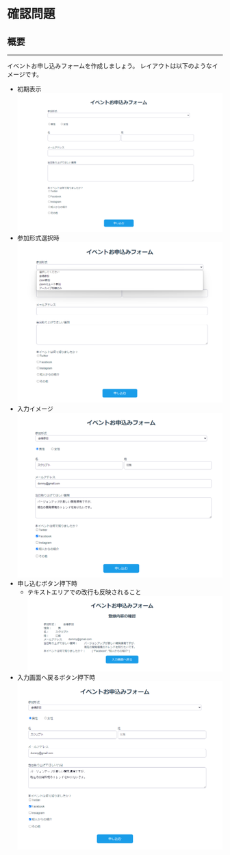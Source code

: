 # 確認問題

## 概要

---

イベントお申し込みフォームを作成しましょう。
レイアウトは以下のようなイメージです。

- 初期表示
  ![キャプチャ1](../Vue.js_Doc/img/vue-cli-exam1.png)
- 参加形式選択時
  ![キャプチャ2](../Vue.js_Doc/img/vue-cli-exam2.png)
- 入力イメージ
  ![キャプチャ3](../Vue.js_Doc/img/vue-cli-exam3.png)
- 申し込むボタン押下時
  - テキストエリアでの改行も反映されること
    ![キャプチャ4](../Vue.js_Doc/img/vue-cli-exam4.png)
- 入力画面へ戻るボタン押下時
  ![キャプチャ5](../Vue.js_Doc/img/vue-cli-exam5.png)
